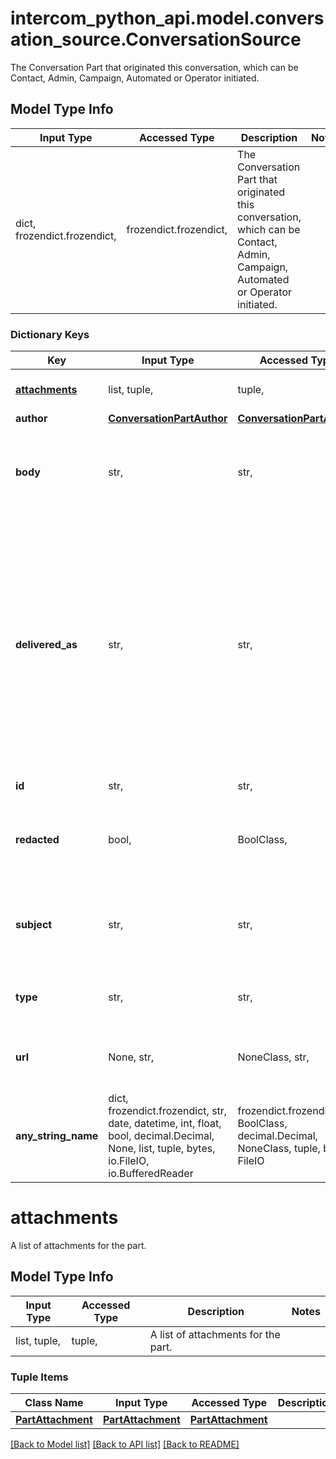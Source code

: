 # intercom_python_api.model.conversation_source.ConversationSource

The Conversation Part that originated this conversation, which can be Contact, Admin, Campaign, Automated or Operator initiated.

## Model Type Info
Input Type | Accessed Type | Description | Notes
------------ | ------------- | ------------- | -------------
dict, frozendict.frozendict,  | frozendict.frozendict,  | The Conversation Part that originated this conversation, which can be Contact, Admin, Campaign, Automated or Operator initiated. | 

### Dictionary Keys
Key | Input Type | Accessed Type | Description | Notes
------------ | ------------- | ------------- | ------------- | -------------
**[attachments](#attachments)** | list, tuple,  | tuple,  | A list of attachments for the part. | [optional] 
**author** | [**ConversationPartAuthor**](ConversationPartAuthor.md) | [**ConversationPartAuthor**](ConversationPartAuthor.md) |  | [optional] 
**body** | str,  | str,  | The message body, which may contain HTML. For Twitter, this will show a generic message regarding why the body is obscured. | [optional] 
**delivered_as** | str,  | str,  | The conversation&#x27;s initiation type. Possible values are customer_initiated, campaigns_initiated (legacy campaigns), operator_initiated (Custom bot), automated (Series and other outbounds with dynamic audience message) and admin_initiated (fixed audience message, ticket initiated by an admin, group email). | [optional] 
**id** | str,  | str,  | The id representing the message. | [optional] 
**redacted** | bool,  | BoolClass,  | Whether or not the source message has been redacted. Only applicable for contact initiated messages. | [optional] 
**subject** | str,  | str,  | Optional. The message subject. For Twitter, this will show a generic message regarding why the subject is obscured. | [optional] 
**type** | str,  | str,  | This includes conversation, push, facebook, twitter and email. | [optional] 
**url** | None, str,  | NoneClass, str,  | The URL where the conversation was started. For Twitter, Email, and Bots, this will be blank. | [optional] 
**any_string_name** | dict, frozendict.frozendict, str, date, datetime, int, float, bool, decimal.Decimal, None, list, tuple, bytes, io.FileIO, io.BufferedReader | frozendict.frozendict, str, BoolClass, decimal.Decimal, NoneClass, tuple, bytes, FileIO | any string name can be used but the value must be the correct type | [optional]

# attachments

A list of attachments for the part.

## Model Type Info
Input Type | Accessed Type | Description | Notes
------------ | ------------- | ------------- | -------------
list, tuple,  | tuple,  | A list of attachments for the part. | 

### Tuple Items
Class Name | Input Type | Accessed Type | Description | Notes
------------- | ------------- | ------------- | ------------- | -------------
[**PartAttachment**](PartAttachment.md) | [**PartAttachment**](PartAttachment.md) | [**PartAttachment**](PartAttachment.md) |  | 

[[Back to Model list]](../../README.md#documentation-for-models) [[Back to API list]](../../README.md#documentation-for-api-endpoints) [[Back to README]](../../README.md)

